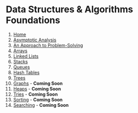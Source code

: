 # Data Structures & Algorithms Foundations

1. [Home](https://github.com/mc-0/DSA/wiki)
2. [Asymptotic Analysis](https://github.com/mc-0/DSA/wiki/Asymptotic-Analysis)
3. [An Approach to Problem-Solving](https://github.com/mc-0/DSA/wiki/An-Approach-to-Problem-Solving)
4. [Arrays](https://github.com/mc-0/DSA/wiki/Arrays)
5. [Linked Lists](https://github.com/mc-0/DSA/wiki/Linked-Lists)
6. [Stacks](https://github.com/mc-0/DSA/wiki/Stacks)
7. [Queues](https://github.com/mc-0/DSA/wiki/Queues)
8. [Hash Tables](https://github.com/mc-0/DSA/wiki/Hash-Tables)
9. [Trees](https://github.com/mc-0/DSA/wiki/Trees)
10. [Graphs]() - **__Coming Soon__**
11. [Heaps]() - **__Coming Soon__**
12. [Tries]() - **__Coming Soon__**
13. [Sorting]() - **__Coming Soon__**
14. [Searching]() - **__Coming Soon__**